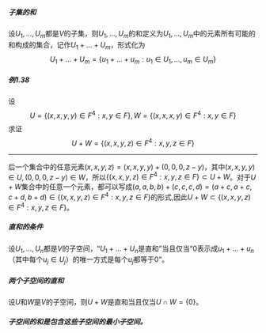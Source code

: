 ##### 子集的和

设$U_1,...,U_m$都是$V$的子集，则$U_1,...,U_m$的和定义为$U_1,...,U_m$中的元素所有可能的和构成的集合，记作$U_1+...+U_m$，形式化为
$$
U_1+...+U_m=\{u_1+...+u_m:u_1\in U_1,...,u_m\in U_m\}
$$

##### 例1.38

设
$$
U=\{(x,x,y,y)\in F^4:x,y\in F\},W=\{(x,x,x,y)\in F^4:x,y\in F\}
$$
求证
$$
U+W=\{(x,x,y,z)\in F^4:x,y,z\in F\}
$$

---

后一个集合中的任意元素$(x,x,y,z)=(x,x,y,y)+(0,0,0,z-y)$，其中$(x,x,y,y)\in U,(0,0,0,z-y)\in W$，所以$\{(x,x,y,z)\in F^4:x,y,z\in F\}\subset U+W$。对于$U+W$集合中的任意一个元素，都可以写成$(a,a,b,b)+(c,c,c,d)=(a+c,a+c,c+d,b+d)\in\{(x,x,y,z)\in F^4:x,y,z\in F\}$的形式,因此$U+W\subset\{(x,x,y,z)\in F^4:x,y,z\in F\}$。

##### 直和的条件

设$U_1,...,U_n$都是$V$的子空间，“$U_1+...+U_n$是直和”当且仅当“$0$表示成$u_1+...+u_n$（其中每个$u_j\in U_j$）的唯一方式是每个$u_j$都等于$0$”。

##### 两个子空间的直和

设$U$和$W$是$V$的子空间，则$U+W$是直和当且仅当$U\cap W=\{0\}$。

##### 子空间的和是包含这些子空间的最小子空间。

